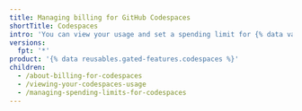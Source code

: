 ```yaml
---
title: Managing billing for GitHub Codespaces
shortTitle: Codespaces
intro: 'You can view your usage and set a spending limit for {% data variables.product.prodname_codespaces %}.'
versions:
  fpt: '*'
product: '{% data reusables.gated-features.codespaces %}'
children:
  - /about-billing-for-codespaces
  - /viewing-your-codespaces-usage
  - /managing-spending-limits-for-codespaces
---
```


